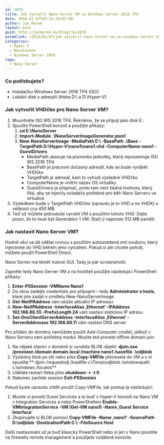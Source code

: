 ```yaml
---
id: 1079
title: Jak vytvořit Nano Server VM ve Windows Server 2016 TP4
date: 2016-01-07T07:33:29+02:00
author: Jan Marek
layout: post
guid: http://janmarek.eu/blog/?p=1079
permalink: /2016/01/07/jak-vytvorit-nano-server-vm-ve-windows-server-2016-tp4/
categories:
  - Hyper-V
  - Nezařazené
  - Windows Server 2016
tags:
  - Nano Server
---
```

### Co potřebujete?

  * Instalačku Windows Server 2016 TP4 (ISO)
  * Lokální disk s adresáři (třeba D:\ a D:\Hyper-V)

### Jak vytvořit VHDčko pro Nano Server VM?

  1. Mountněte ISO WS 2016 TP4. Řekněme, že se připojí jako disk E:.
  2. Spusťte PowerShell konzoli a použijte příkazy: 
      1. **cd E:\NanoServer**
      2. **Import-Module .\NanoServerImageGenerator.psm1**
      3. **New-NanoServerImage -MediaPath E:\ -BasePath .\Base -TargetPath D:\Hyper-V\nano1\nano1.vhd -ComputerName nano1 -GuestDrivers** 
          * MediaPath ukazuje na písmenko jednotky, která reprezentuje ISO WS 2016 TP4
          * BasePath je pracovní dočasný adresář, kde se bude vyrábět VHDčko
          * TargetPath je adresář, kam to vyhodí výsledné VHDčko
          * ComputerName je vnitřní název OS virtuálky
          * GuestDrivers je přepínač, proto tam není žádná hodnota, který říká, aby se injectly ovladače potřebné pro běh Nano Serveru ve virtuálce
  3. Výsledkem bude v TargetPath VHDčko (opravdu je to VHD a ne VHDX) o velikosti cca 450 MB.
  4. Teď už můžete jednoduše vyrobit VM s použitím tohoto VHD. Dejte pozor, že to musí být Generation 1 VM. Stačí jí naprosto 512 MB paměti.

### Jak nastavit Nano Server VM?

Hodně věcí se dá udělat rovnou s použitím autounattend.xml souboru, který injectnete do VHD během jeho vytváření. Pokud si ale chcete pohrát, můžete použít PowerShell Direct.

Nano Server má téměř nulové GUI. Tady je pár screenshotů:



Zapněte tedy Nano Server VM a na hostiteli použijte následující PowerShell příkazy:

  1. **Enter-PSSession -VMName Nano1**
  2. Do okna zadejte credentials pro připojení &#8211; tedy **Administrator a heslo**, které jste zadali v cmdletu New-NanoServerImage
  3. **Get-NetIPAddress** vám ukáže aktuální IP adresaci
  4. **New-NetIPAddress -InterfaceAlias &#8218;Ethernet&#8216; -IPAddress 192.168.88.55 -PrefixLength 24** vám nastaví statickou IP adresu
  5. **Set-DnsClientServerAddress -InterfaceAlias &#8218;Ethernet&#8216; -ServerAddresses 192.168.88.11** vám nastaví DNS server

Pro přidání do domény nemůžete použít Add-Computer cmdlet, jelikož v Nano Serveru není potřebný modul. Musíte ted provést offline domain join:

  1. Na nějaké stanici v doméně si vyrobíte BLOB objekt: **djoin.exe /provision /domain domain.local /machine nano1 /savefile .\odjblob**
  2. Výsledný blob po síti nebo přes **Copy-VMFile** přenesete do VM a v ní spustíte:** djoin /requestodj /loadfile c:\Temp\odjblob /windowspath c:\windows /localos**
  3. Uděláte restart třeba přes **shutdown -r -t 0**
  4. Nakonec zavřete session **Exit-PSSession**

Pokud byste opravdu chtěli použít Copy-VMFile, tak postup je následující:

  1. Musíte si povolit Guest Services a to buď v Hyper-V konzoli na Nano VM v Integration Services a nebo PowerShellem **Enable-VMIntegrationService -VM (Get-VM nano1) -Name &#8218;Guest Service Interface&#8216;**
  2. Zkopírujete si BLOB pomocí **Copy-VMFile -Name &#8218;nano1&#8216; -SourcePath D:\odjblob -DestinationPath C:\ -FileSource Host**

Další nastavování už je buď klasický PowerShell nebo si jen v Nano povolíte na firewallu remote management a použijete vzdáleně konzole.